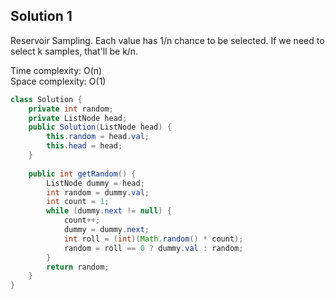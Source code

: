 ## Solution 1

Reservoir Sampling. Each value has 1/n chance to be selected. If we need to select k samples, that'll be k/n.  

Time complexity: O(n)  
Space complexity: O(1)  


```java
class Solution {
    private int random;
    private ListNode head;
    public Solution(ListNode head) {
        this.random = head.val;
        this.head = head;
    }
    
    public int getRandom() {
        ListNode dummy = head;
        int random = dummy.val;
        int count = 1;
        while (dummy.next != null) {
            count++;
            dummy = dummy.next;
            int roll = (int)(Math.random() * count);
            random = roll == 0 ? dummy.val : random; 
        }
        return random;
    }
}

```